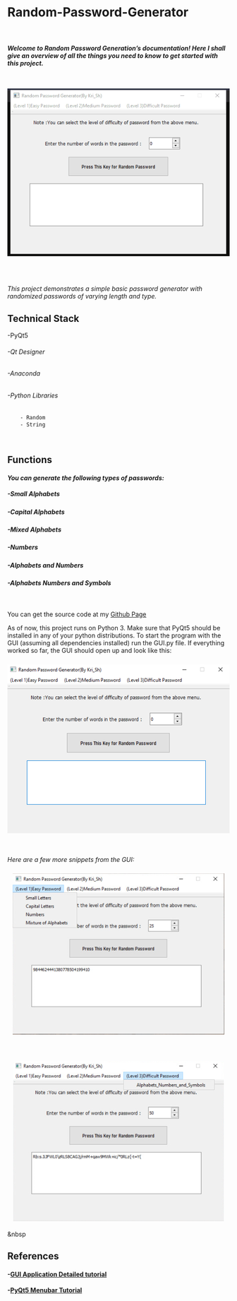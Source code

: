 # Random-Password-Generator
&nbsp;

#### *Welcome to Random Password Generation’s documentation! Here I shall give an overview of all the things you need to know to get started with this project.*
&nbsp;

![](photos/Password%20Generator.gif)
&nbsp;

&nbsp;

*This project demonstrates a simple basic password generator with randomized passwords of varying length and type.*

## Technical Stack
-PyQt5
###### -Qt Designer
###### -Anaconda
###### -Python Libraries
        - Random
        - String

&nbsp;


## Functions
#### *You can generate the following types of passwords:*
##### -Small Alphabets
##### -Capital Alphabets
##### -Mixed Alphabets
##### -Numbers
##### -Alphabets and Numbers
##### -Alphabets Numbers and Symbols
&nbsp;

You can get the source code at my [Github Page](https://github.com/kritika-srivastava/Random-Password-Generator)
&nbsp;

As of now, this project runs on Python 3. Make sure that PyQt5 should be installed in any of your python distributions. To start the program with the GUI (assuming all dependencies installed) run the GUI.py file.
If everything worked so far, the GUI should open up and look like this:
&nbsp;

### <div align="center"><img src="photos/Capture.PNG">
&nbsp;
  
*Here are a few more snippets from the GUI:*
&nbsp;

### <div align="center"><img src="photos/easy%20pwd.PNG">
&nbsp;

### <div align="center"><img src="photos/difficult%20pwd.PNG">
&nbsp
        
## References
#### -[GUI Application Detailed tutorial](https://www.learnpyqt.com/examples/simple-sales-tax-calculator/)
#### -[PyQt5 Menubar Tutorial](https://techwithtim.net/tutorials/pyqt5-tutorial/menubar/)



